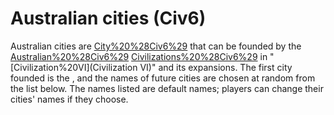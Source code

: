 # Australian cities (Civ6)

Australian cities are [City%20%28Civ6%29](cities) that can be founded by the [Australian%20%28Civ6%29](Australian) [Civilizations%20%28Civ6%29](civilization) in "[Civilization%20VI](Civilization VI)" and its expansions. The first city founded is the , and the names of future cities are chosen at random from the list below.
The names listed are default names; players can change their cities' names if they choose.